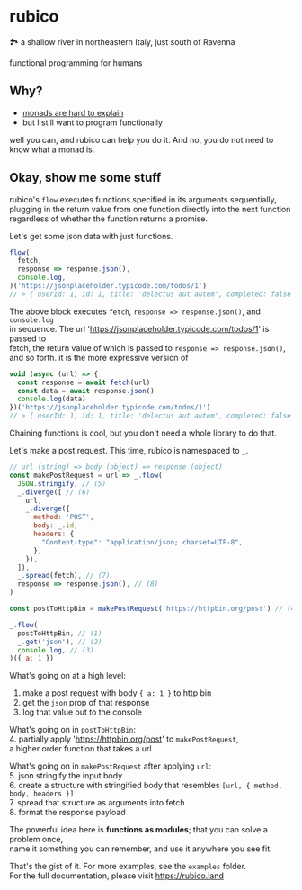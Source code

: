 # rubico
🏞 a shallow river in northeastern Italy, just south of Ravenna

functional programming for humans

## Why?
- [monads are hard to explain](https://stackoverflow.com/questions/44965/what-is-a-monad)
- but I still want to program functionally

well you can, and rubico can help you do it. And no, you do not need to know what a monad is.

## Okay, show me some stuff
rubico's `flow` executes functions specified in its arguments sequentially,  
plugging in the return value from one function directly into the next function  
regardless of whether the function returns a promise.

Let's get some json data with just functions.
```javascript
flow(
  fetch,
  response => response.json(),
  console.log,
)('https://jsonplaceholder.typicode.com/todos/1')
// > { userId: 1, id: 1, title: 'delectus aut autem', completed: false }
```

The above block executes `fetch`, `response => response.json()`, and `console.log`  
in sequence. The url 'https://jsonplaceholder.typicode.com/todos/1' is passed to  
fetch, the return value of which is passed to `response => response.json()`,  
and so forth. it is the more expressive version of
```javascript
void (async (url) => {
  const response = await fetch(url)
  const data = await response.json()
  console.log(data)
})('https://jsonplaceholder.typicode.com/todos/1')
// > { userId: 1, id: 1, title: 'delectus aut autem', completed: false }
```

Chaining functions is cool, but you don't need a whole library to do that.

Let's make a post request. This time, rubico is namespaced to `_`.
```javascript
// url (string) => body (object) => response (object)
const makePostRequest = url => _.flow(
  JSON.stringify, // (5)
  _.diverge([ // (6)
    url,
    _.diverge({
      method: 'POST',
      body: _.id,
      headers: {
        "Content-type": "application/json; charset=UTF-8",
      },
    }),
  ]),
  _.spread(fetch), // (7)
  response => response.json(), // (8)
)

const postToHttpBin = makePostRequest('https://httpbin.org/post') // (4)

_.flow(
  postToHttpBin, // (1)
  _.get('json'), // (2)
  console.log, // (3)
)({ a: 1 })
```

What's going on at a high level:  
1. make a post request with body `{ a: 1 }` to http bin  
2. get the `json` prop of that response  
3. log that value out to the console  

What's going on in `postToHttpBin`:  
4. partially apply 'https://httpbin.org/post' to `makePostRequest`,  
a higher order function that takes a url

What's going on in `makePostRequest` after applying `url`:  
5. json stringify the input body  
6. create a structure with stringified body that resembles `[url, { method, body, headers }]`  
7. spread that structure as arguments into fetch  
8. format the response payload  

The powerful idea here is <b>functions as modules</b>; that you can solve a problem once,  
name it something you can remember, and use it anywhere you see fit.

That's the gist of it. For more examples, see the `examples` folder.  
For the full documentation, please visit https://rubico.land
